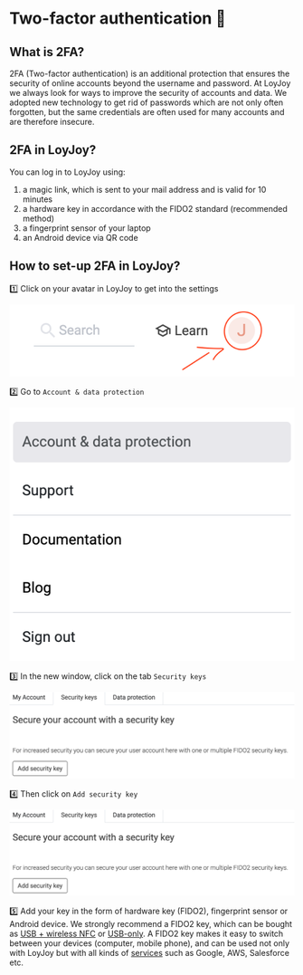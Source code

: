 # Two-factor authentication 🔐

## What is 2FA?
2FA (Two-factor authentication) is an additional protection that ensures the security of online accounts beyond the username and password.
At LoyJoy we always look for ways to improve the security of accounts and data. We adopted new technology to get rid of passwords which are not only often forgotten, but the same credentials are often used for many accounts and are therefore insecure.


## 2FA in LoyJoy?
You can log in to LoyJoy using:

1. a magic link, which is sent to your mail address and is valid for 10 minutes 
2. a hardware key in accordance with the FIDO2 standard (recommended method)
3. a fingerprint sensor of your laptop 
4. an Android device via QR code 


## How to set-up 2FA in LoyJoy?

1️⃣ Click on your avatar in LoyJoy to get into the settings

![Icon](click_icon.png "Icon")


2️⃣ Go to `Account & data protection`

![Account](account.png "Icon")


3️⃣ In the new window, click on the tab `Security keys`

![Security keys](security_keys.png "Security keys")


4️⃣ Then click on `Add security key`

![Security keys](security_keys.png "Security keys")


5️⃣ Add your key in the form of hardware key (FIDO2), fingerprint sensor or Android device. We strongly recommend a FIDO2 key, which can be bought as [USB + wireless NFC](https://www.mtrix.de/shop/security-key-nfc/) or [USB-only](https://www.mtrix.de/shop/security-key-fido2/). A FIDO2 key makes it easy to switch between your devices (computer, mobile phone), and can be used not only with LoyJoy but with all kinds of [services](https://www.yubico.com/de/works-with-yubikey/catalog/?sort=popular) such as Google, AWS, Salesforce etc.

